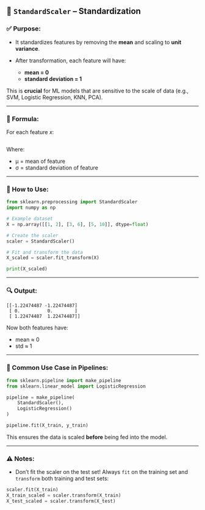 ## 🔹 `StandardScaler` – Standardization

### ✅ Purpose:

* It standardizes features by removing the **mean** and scaling to **unit variance**.
* After transformation, each feature will have:

  * **mean = 0**
  * **standard deviation = 1**

This is **crucial** for ML models that are sensitive to the scale of data (e.g., SVM, Logistic Regression, KNN, PCA).

---

### 📌 Formula:

For each feature $x$:

<div align="center">
  <img src="https://github.com/user-attachments/assets/456b8b63-d6eb-43e1-81bf-a7378f7262f1" alt="" />
</div>

Where:

* μ = mean of feature
* σ = standard deviation of feature

---

### 🔧 How to Use:

```python
from sklearn.preprocessing import StandardScaler
import numpy as np

# Example dataset
X = np.array([[1, 2], [3, 6], [5, 10]], dtype=float)

# Create the scaler
scaler = StandardScaler()

# Fit and transform the data
X_scaled = scaler.fit_transform(X)

print(X_scaled)
```

---

### 🔍 Output:

```plaintext
[[-1.22474487 -1.22474487]
 [ 0.          0.        ]
 [ 1.22474487  1.22474487]]
```

Now both features have:

* mean ≈ 0
* std ≈ 1

---

### 📌 Common Use Case in Pipelines:

```python
from sklearn.pipeline import make_pipeline
from sklearn.linear_model import LogisticRegression

pipeline = make_pipeline(
    StandardScaler(),
    LogisticRegression()
)

pipeline.fit(X_train, y_train)
```

This ensures the data is scaled **before** being fed into the model.

---

### ⚠️ Notes:

* Don’t fit the scaler on the test set!
  Always `fit` on the training set and `transform` both training and test sets:

```python
scaler.fit(X_train)
X_train_scaled = scaler.transform(X_train)
X_test_scaled = scaler.transform(X_test)
```
